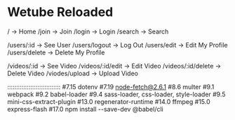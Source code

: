 # Wetube Reloaded

/ -> Home
/join -> Join
/login -> Login
/search -> Search

/users/:id -> See User
/users/logout -> Log Out
/users/edit -> Edit My Profile
/users/delete -> Delete My Profile

/videos/:id -> See Video
/videos/:id/edit -> Edit Video
/videos/:id/delete -> Delete Video
/viodes/upload -> Upload Video

::::::::::::::::::::::::::::::
#7.15 dotenv
#7.19 node-fetch@2.6.1
#8.6 multer
#9.1 webpack
#9.2 babel-loader
#9.4 sass-loader, css-loader, style-loader
#9.5 mini-css-extract-plugin
#13.0 regenerator-runtime
#14.0 ffmpeg
#15.0 express-flash
#17.0 npm install --save-dev @babel/cli